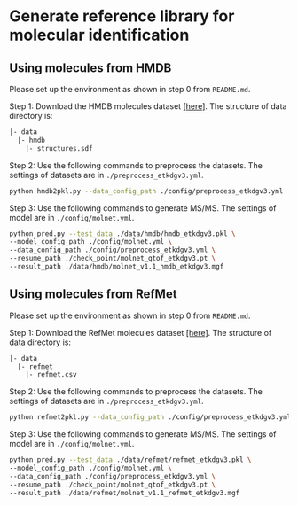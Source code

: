 # Generate reference library for molecular identification



## Using molecules from HMDB

Please set up the environment as shown in step 0 from `README.md`. 

Step 1: Download the HMDB molecules dataset [[here]](https://hmdb.ca/downloads). The structure of data directory is: 

```bash
|- data
  |- hmdb
    |- structures.sdf
```

Step 2: Use the following commands to preprocess the datasets. The settings of datasets are in `./preprocess_etkdgv3.yml`. 

```bash
python hmdb2pkl.py --data_config_path ./config/preprocess_etkdgv3.yml
```

Step 3: Use the following commands to generate MS/MS. The settings of model are in `./config/molnet.yml`. 

```bash
python pred.py --test_data ./data/hmdb/hmdb_etkdgv3.pkl \
--model_config_path ./config/molnet.yml \
--data_config_path ./config/preprocess_etkdgv3.yml \
--resume_path ./check_point/molnet_qtof_etkdgv3.pt \
--result_path ./data/hmdb/molnet_v1.1_hmdb_etkdgv3.mgf
```

## Using molecules from RefMet

Please set up the environment as shown in step 0 from `README.md`. 

Step 1: Download the RefMet molecules dataset [[here]](https://www.metabolomicsworkbench.org/databases/refmet/browse.php). The structure of data directory is: 

```bash
|- data
  |- refmet
    |- refmet.csv
```

Step 2: Use the following commands to preprocess the datasets. The settings of datasets are in `./preprocess_etkdgv3.yml`. 

```bash
python refmet2pkl.py --data_config_path ./config/preprocess_etkdgv3.yml
```

Step 3: Use the following commands to generate MS/MS. The settings of model are in `./config/molnet.yml`. 

```bash
python pred.py --test_data ./data/refmet/refmet_etkdgv3.pkl \
--model_config_path ./config/molnet.yml \
--data_config_path ./config/preprocess_etkdgv3.yml \
--resume_path ./check_point/molnet_qtof_etkdgv3.pt \
--result_path ./data/refmet/molnet_v1.1_refmet_etkdgv3.mgf
```


